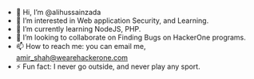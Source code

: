 - 👋 Hi, I’m @alihussainzada
- 👀 I’m interested in Web application Security, and Learning.
- 🌱 I’m currently learning NodeJS, PHP.
- 💞️ I’m looking to collaborate on Finding Bugs on HackerOne programs.
- 📫 How to reach me: you can email me, amir_shah@wearehackerone.com
- ⚡ Fun fact: I never go outside, and never play any sport.

<!---
alihussainzada/alihussainzada is a ✨ special ✨ repository because its `README.md` (this file) appears on your GitHub profile.
You can click the Preview link to take a look at your changes.
--->
